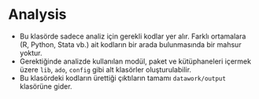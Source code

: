 # Analysis 

- Bu klasörde sadece analiz için gerekli kodlar yer alır. Farklı ortamalara (R, Python, Stata vb.) ait kodların bir arada bulunmasında bir mahsur yoktur. 
- Gerektiğinde analizde kullanılan modül, paket ve kütüphaneleri içermek üzere `lib`, `ado`, `config` gibi alt klasörler oluşturulabilir.
- Bu klasördeki kodların ürettiği çıktıların tamamı `datawork/output` klasörüne gider.

